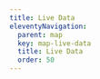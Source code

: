 ```yaml
---
title: Live Data
eleventyNavigation:
  parent: map
  key: map-live-data
  title: Live Data
  order: 50
---
```


